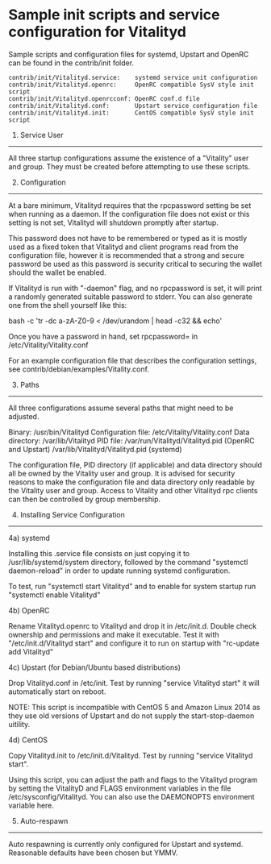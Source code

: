 Sample init scripts and service configuration for Vitalityd
==========================================================

Sample scripts and configuration files for systemd, Upstart and OpenRC
can be found in the contrib/init folder.

    contrib/init/Vitalityd.service:    systemd service unit configuration
    contrib/init/Vitalityd.openrc:     OpenRC compatible SysV style init script
    contrib/init/Vitalityd.openrcconf: OpenRC conf.d file
    contrib/init/Vitalityd.conf:       Upstart service configuration file
    contrib/init/Vitalityd.init:       CentOS compatible SysV style init script

1. Service User
---------------------------------

All three startup configurations assume the existence of a "Vitality" user
and group.  They must be created before attempting to use these scripts.

2. Configuration
---------------------------------

At a bare minimum, Vitalityd requires that the rpcpassword setting be set
when running as a daemon.  If the configuration file does not exist or this
setting is not set, Vitalityd will shutdown promptly after startup.

This password does not have to be remembered or typed as it is mostly used
as a fixed token that Vitalityd and client programs read from the configuration
file, however it is recommended that a strong and secure password be used
as this password is security critical to securing the wallet should the
wallet be enabled.

If Vitalityd is run with "-daemon" flag, and no rpcpassword is set, it will
print a randomly generated suitable password to stderr.  You can also
generate one from the shell yourself like this:

bash -c 'tr -dc a-zA-Z0-9 < /dev/urandom | head -c32 && echo'

Once you have a password in hand, set rpcpassword= in /etc/Vitality/Vitality.conf

For an example configuration file that describes the configuration settings,
see contrib/debian/examples/Vitality.conf.

3. Paths
---------------------------------

All three configurations assume several paths that might need to be adjusted.

Binary:              /usr/bin/Vitalityd
Configuration file:  /etc/Vitality/Vitality.conf
Data directory:      /var/lib/Vitalityd
PID file:            /var/run/Vitalityd/Vitalityd.pid (OpenRC and Upstart)
                     /var/lib/Vitalityd/Vitalityd.pid (systemd)

The configuration file, PID directory (if applicable) and data directory
should all be owned by the Vitality user and group.  It is advised for security
reasons to make the configuration file and data directory only readable by the
Vitality user and group.  Access to Vitality and other Vitalityd rpc clients
can then be controlled by group membership.

4. Installing Service Configuration
-----------------------------------

4a) systemd

Installing this .service file consists on just copying it to
/usr/lib/systemd/system directory, followed by the command
"systemctl daemon-reload" in order to update running systemd configuration.

To test, run "systemctl start Vitalityd" and to enable for system startup run
"systemctl enable Vitalityd"

4b) OpenRC

Rename Vitalityd.openrc to Vitalityd and drop it in /etc/init.d.  Double
check ownership and permissions and make it executable.  Test it with
"/etc/init.d/Vitalityd start" and configure it to run on startup with
"rc-update add Vitalityd"

4c) Upstart (for Debian/Ubuntu based distributions)

Drop Vitalityd.conf in /etc/init.  Test by running "service Vitalityd start"
it will automatically start on reboot.

NOTE: This script is incompatible with CentOS 5 and Amazon Linux 2014 as they
use old versions of Upstart and do not supply the start-stop-daemon uitility.

4d) CentOS

Copy Vitalityd.init to /etc/init.d/Vitalityd. Test by running "service Vitalityd start".

Using this script, you can adjust the path and flags to the Vitalityd program by
setting the VitalityD and FLAGS environment variables in the file
/etc/sysconfig/Vitalityd. You can also use the DAEMONOPTS environment variable here.

5. Auto-respawn
-----------------------------------

Auto respawning is currently only configured for Upstart and systemd.
Reasonable defaults have been chosen but YMMV.
